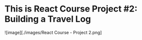 # This is React Course Project #2: Building a Travel Log

![image][./images/React Course - Project 2.png]
